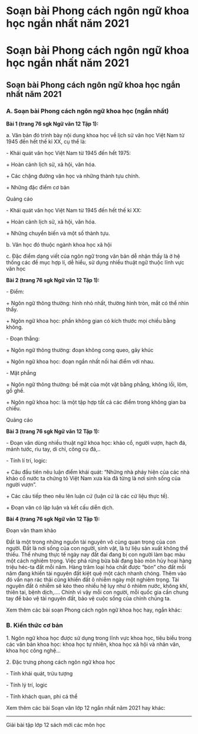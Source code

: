 # Soạn bài Phong cách ngôn ngữ khoa học ngắn nhất năm 2021

# Soạn bài Phong cách ngôn ngữ khoa học ngắn nhất năm 2021

## Soạn bài Phong cách ngôn ngữ khoa học ngắn nhất năm 2021

### **A. Soạn bài Phong cách ngôn ngữ khoa học (ngắn nhất)**

**Bài 1 (trang 76 sgk Ngữ văn 12 Tập 1):**

a. Văn bản đó trình bày nội dung khoa học về lịch sử văn học Việt Nam từ 1945 đến hết thế kỉ XX, cụ thể là:

\- Khái quát văn học Việt Nam từ 1945 đến hết 1975:

\+ Hoàn cảnh lịch sử, xã hội, văn hóa.

\+ Các chặng đường văn học và những thành tựu chính.

\+ Những đặc điểm cơ bản

Quảng cáo

\- Khái quát văn học Việt Nam từ 1945 đến hết thế kỉ XX:

\+ Hoàn cảnh lịch sử, xã hội, văn hóa.

\+ Những chuyển biến và một số thành tựu.

b. Văn học đó thuộc ngành khoa học xã hội

c. Đặc điểm dạng viết của ngôn ngữ trong văn bản dễ nhận thấy là ở hệ thống các đề mục hợp lí, dễ hiểu, sử dụng nhiều thuật ngữ thuộc lĩnh vực văn học

**Bài 2 (trang 76 sgk Ngữ văn 12 Tập 1):**

\- Điểm:

\+ Ngôn ngữ thông thường: hình nhỏ nhất, thường hình tròn, mắt có thể nhìn thấy.

\+ Ngôn ngữ khoa học: phần không gian có kích thước mọi chiều bằng không.

\- Đoạn thẳng:

\+ Ngôn ngữ thông thường: đoạn không cong queo, gãy khúc

\+ Ngôn ngữ khoa học: đoạn ngắn nhất nối hai điểm với nhau.

\- Mặt phẳng

\+ Ngôn ngữ thông thường: bề mặt của một vật bằng phẳng, không lồi, lõm, gồ ghề.

\+ Ngôn ngữ khoa học: là một tập hợp tất cả các điểm trong không gian ba chiều.

Quảng cáo

**Bài 3 (trang 76 sgk Ngữ văn 12 Tập 1):**

\- Đoạn văn dùng nhiều thuật ngữ khoa học: khảo cổ, người vượn, hạch đá, mảnh tước, rìu tay, di chỉ, công cụ đá,..

\- Tính lí trí, logic:

\+ Câu đầu tiên nêu luận điểm khái quát: “Những nhà pháy hiện của các nhà khảo cổ nước ta chứng tỏ Việt Nam xưa kia đã từng là nơi sinh sống của người vượn”.

\+ Các câu tiếp theo nêu lên luận cứ (luận cứ là các cứ liệu thực tế).

\+ Đoạn văn có lập luận và kết cấu diễn dịch.

**Bài 4 (trang 76 sgk Ngữ văn 12 Tập 1):**

Đoạn văn tham khảo

Đất là một trong những nguồn tài nguyên vô cùng quan trọng của con người. Đất là nơi sống của con người, sinh vật, là tư liệu sản xuất không thể thiếu. Thế nhưng thực tế ngày nay đất đai đang bị con người làm bạc màu một cách nghiêm trọng. Việc phá rừng bừa bãi đang bào mòn hủy hoại hàng triệu héc-ta đất mỗi năm. Hàng trăm loại hóa chất được “bón” cho đất mỗi năm đang khiến tài nguyên đất kiệt quệ một cách nhanh chóng. Thêm vào đó vấn nạn rác thải cũng khiến đất ô nhiễm ngày một nghiêm trọng. Tài nguyên đất ô nhiễm sẽ kéo theo nhiều hệ lụy như ô nhiêm nước, không khí, thiên tai, bệnh dịch,.... Chính vì vậy mỗi con người, mỗi quốc gia cần chung tay để bảo vệ tài nguyên đất, bảo vệ cuộc sống của chính chúng ta.

Xem thêm các bài soạn Phong cách ngôn ngữ khoa học hay, ngắn khác:

### **B. Kiến thức cơ bản**

1\. Ngôn ngữ khoa học được sử dụng trong lĩnh vực khoa học, tiêu biểu trong các văn bản khoa học: khoa học tự nhiên, khoa học xã hội và nhân văn, khoa học công nghệ…

2\. Đặc trưng phong cách ngôn ngữ khoa học

\- Tính khái quát, trừu tượng

\- Tính lý trí, logic

\- Tính khách quan, phi cá thể

Xem thêm các bài Soạn văn lớp 12 ngắn nhất năm 2021 hay khác:

* * *

Giải bài tập lớp 12 sách mới các môn học
